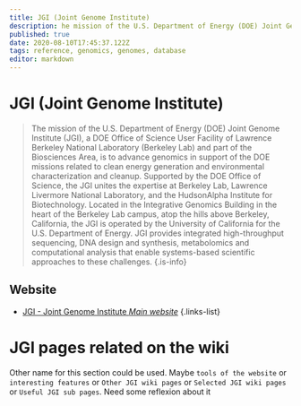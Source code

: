 ```yaml
---
title: JGI (Joint Genome Institute)
description: he mission of the U.S. Department of Energy (DOE) Joint Genome Institute (JGI) is to advance genomics in support of the DOE missions related to clean energy generation and environmental characterization and cleanup
published: true
date: 2020-08-10T17:45:37.122Z
tags: reference, genomics, genomes, database
editor: markdown
---
```


# JGI (Joint Genome Institute)

> The mission of the U.S. Department of Energy (DOE) Joint Genome Institute (JGI), a DOE Office of Science User Facility of Lawrence Berkeley National Laboratory (Berkeley Lab) and part of the Biosciences Area, is to advance genomics in support of the DOE missions related to clean energy generation and environmental characterization and cleanup. Supported by the DOE Office of Science, the JGI unites the expertise at Berkeley Lab, Lawrence Livermore National Laboratory, and the HudsonAlpha Institute for Biotechnology. Located in the Integrative Genomics Building in the heart of the Berkeley Lab campus, atop the hills above Berkeley, California, the JGI is operated by the University of California for the U.S. Department of Energy. JGI provides integrated high-throughput sequencing, DNA design and synthesis, metabolomics and computational analysis that enable systems-based scientific approaches to these challenges.
{.is-info}


## Website

- [JGI - Joint Genome Institute *Main website*](https://jgi.doe.gov/)
{.links-list}


# JGI pages related on the wiki

Other name for this section could be used. Maybe `tools of the website` or `interesting features` or `Other JGI wiki pages` or `Selected JGI wiki pages` or `Useful JGI sub pages`. Need some reflexion about it



